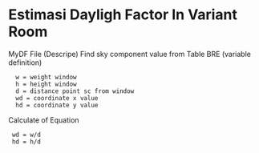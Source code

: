 
# Estimasi Dayligh Factor In Variant Room

MyDF File (Descripe)
Find sky component value from Table BRE (variable definition)

      w = weight window
      h = height window
      d = distance point sc from window
      wd = coordinate x value
      hd = coordinate y value

Calculate of Equation
     
     wd = w/d    
     hd = h/d   
